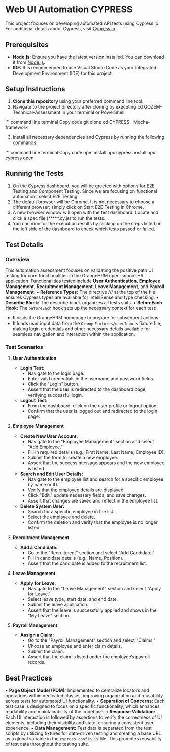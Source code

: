 # Web UI Automation CYPRESS

This project focuses on developing automated API tests using Cypress.io. For additional details about Cypress, visit [Cypress.io](https://www.cypress.io).

## Prerequisites

- **Node.js:** Ensure you have the latest version installed. You can download it from [Node.js](https://nodejs.org/).
- **IDE:** It is recommended to use Visual Studio Code as your Integrated Development Environment (IDE) for this project.

## Setup Instructions

1. **Clone this repository** using your preferred command line tool.
2. Navigate to the project directory after cloning by executing cd GOZEM-Technical-Assessment in your terminal or PowerShell.
   
''' command line terminal
Copy code
git clone <repository-url>
cd CYPRESS--Mocha-framework

3.	Install all necessary dependencies and Cypress by running the following commands:

''' command line terminal
Copy code
npm install
npx cypress install
npx cypress open

## Running the Tests
1.	On the Cypress dashboard, you will be greeted with options for E2E Testing and Component Testing. Since we are focusing on functional automation, select E2E Testing.
2.	The default browser will be Chrome. It is not necessary to choose a different browser; simply click on Start E2E Testing in Chrome.
3.	A new browser window will open with the test dashboard. Locate and click a spec file (*****.cy.js) to run the tests.
4.	You can monitor the execution results by clicking on the steps listed on the left side of the dashboard to check which tests passed or failed.

## Test Details
### Overview
This automation assessment focuses on validating the positive path UI testing for core functionalities in the OrangeHRM open-source HR application. Functionalities tested include **User Authentication**, **Employee Management**, **Recruitment Management**, **Leave Management**, and **Payroll Management**. 
•	**Reference Types:** The directive /// <reference types="cypress" /> at the top of the file ensures Cypress types are available for IntelliSense and type checking.
•	**Describe Block:** The describe block organizes all tests suits.
•	**BeforeEach Hook:**  The `beforeEach` hook sets up the necessary context for each test:
   - It visits the OrangeHRM homepage to prepare for subsequent actions.
   - It loads user input data from the `OrangeFixtures/userInputs` fixture file, making login credentials and other necessary details available for seamless navigation and interaction within the application.

### Test Scenarios

1. **User Authentication**
   - **Login Test:**
     - Navigate to the login page.
     - Enter valid credentials in the username and password fields.
     - Click the "Login" button.
     - Assert that the user is redirected to the dashboard page, verifying successful login.
   - **Logout Test:**
     - From the dashboard, click on the user profile or logout option.
     - Confirm that the user is logged out and redirected to the login page.

2. **Employee Management**
   - **Create New User Account:**
     - Navigate to the "Employee Management" section and select "Add Employee."
     - Fill in required details (e.g., First Name, Last Name, Employee ID).
     - Submit the form to create a new employee.
     - Assert that the success message appears and the new employee is listed.
   - **Search and Edit User Details:**
     - Navigate to the employee list and search for a specific employee by name or ID.
     - Verify that the employee details are displayed.
     - Click "Edit," update necessary fields, and save changes.
     - Assert that changes are saved and reflect in the employee list.
   - **Delete System User:**
     - Search for a specific employee in the list.
     - Select the employee and delete.
     - Confirm the deletion and verify that the employee is no longer listed.

3. **Recruitment Management**
   - **Add a Candidate:**
     - Go to the "Recruitment" section and select "Add Candidate."
     - Fill in candidate details (e.g., Name, Position).
     - Assert that the candidate is added to the recruitment list.

4. **Leave Management**
   - **Apply for Leave:**
     - Navigate to the "Leave Management" section and select "Apply for Leave."
     - Select leave type, start date, and end date.
     - Submit the leave application.
     - Assert that the leave is successfully applied and shows in the "My Leave" section.

5. **Payroll Management**
   - **Assign a Claim:**
     - Go to the "Payroll Management" section and select "Claims."
     - Choose an employee and enter claim details.
     - Submit the claim.
     - Assert that the claim is listed under the employee’s payroll records.

## Best Practices
• **Page Object Model (POM):** Implemented to centralize locators and operations within dedicated classes, improving organization and reusability across tests for automated UI functionality.
• **Separation of Concerns:** Each test case is designed to focus on a specific functionality, which enhances readability and maintainability of the codebase.
• **Response Validation:** Each UI interaction is followed by assertions to verify the correctness of UI elements, including their visibility and state, ensuring a consistent user experience.
• **Data Management:** Test data is separated from the test scripts by utilizing fixtures for data-driven testing and creating a base URL as a global variable in the `cypress.config.js` file. This promotes reusability of test data throughout the testing suite.




